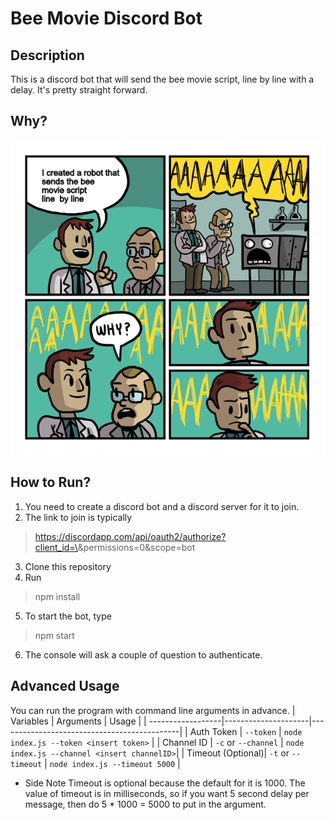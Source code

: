 # Bee Movie Discord Bot

## Description
This is a discord bot that will send the bee movie script, line by line with a delay. It's pretty straight forward.

## Why?
![alt text](https://github.com/Nayoshi12/BeeMovieDiscordBot/blob/master/meme.png?raw=true "Dankest meme in the west")

## How to Run?
1. You need to create a discord bot and a discord server for it to join.
2. The link to join is typically
> https://discordapp.com/api/oauth2/authorize?client_id=\<INSERT APP ID>&permissions=0&scope=bot
3. Clone this repository
4. Run
> npm install
5. To start the bot, type 
> npm start
6. The console will ask a couple of question to authenticate.

## Advanced Usage
You can run the program with command line arguments in advance.
| Variables         |     Arguments       |    Usage                                    |
| ------------------|---------------------|---------------------------------------------|
| Auth Token        | `--token`           | `node index.js --token <insert token>`      |
| Channel ID        | `-c` or `--channel` | `node index.js --channel <insert channelID>`|
| Timeout (Optional)| `-t` or `--timeout` | `node index.js --timeout 5000`              |

* Side Note
Timeout is optional because the default for it is 1000. The value of timeout is in milliseconds, so if you want 5 second delay per message, then do 5 * 1000 = 5000 to put in the argument.
